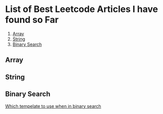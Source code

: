# List of Best Leetcode Articles I have found so Far

1. [Array](#array)
2. [String](#string)
3. [Binary Search](#binary-search)


## Array
## String


## Binary Search
[Which tempelate to use when in binary search](https://leetcode.com/problems/minimum-number-of-days-to-make-m-bouquets/solutions/769703/python-clear-explanation-powerful-ultimate-binary-search-template-solved-many-problems/?envType=daily-question&envId=2024-06-19#:~:text=There%27s%20one%20thing,left%20%2D%201.)